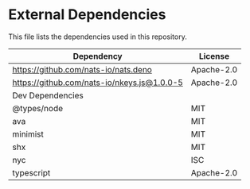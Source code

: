 # External Dependencies

This file lists the dependencies used in this repository.

| Dependency                                  | License    |
|---------------------------------------------| ---------- |
| https://github.com/nats-io/nats.deno        | Apache-2.0 |
| https://github.com/nats-io/nkeys.js@1.0.0-5 | Apache-2.0 |
| Dev Dependencies                            |            |
| @types/node                                 | MIT        |
| ava                                         | MIT        |
| minimist                                    | MIT        |
| shx                                         | MIT        |
| nyc                                         | ISC        |
| typescript                                  | Apache-2.0 |
